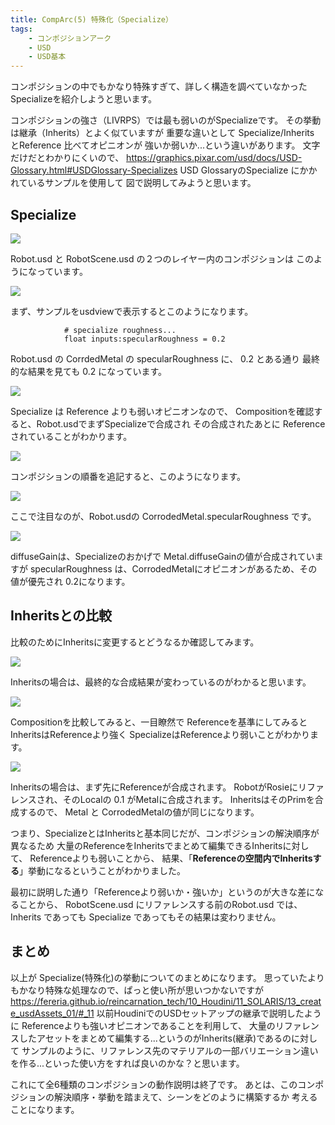 ```yaml
---
title: CompArc(5) 特殊化（Specialize）
tags:
    - コンポジションアーク
    - USD
    - USD基本
---
```


コンポジションの中でもかなり特殊すぎて、詳しく構造を調べていなかった
Specializeを紹介しようと思います。

コンポジションの強さ（LIVRPS）では最も弱いのがSpecializeです。
その挙動は継承（Inherits）とよく似ていますが
重要な違いとして Specialize/Inherits とReference 比べてオピニオンが
強いか弱いか...という違いがあります。
文字だけだとわかりにくいので、
https://graphics.pixar.com/usd/docs/USD-Glossary.html#USDGlossary-Specializes
USD GlossaryのSpecialize にかかれているサンプルを使用して
図で説明してみようと思います。

## Specialize

![](https://gyazo.com/0929bd6be687af78762b20911fbf22e9.png)

Robot.usd と RobotScene.usd の２つのレイヤー内のコンポジションは
このようになっています。

![](https://gyazo.com/6cbd36de900b63e8030620da6484f76e.png)

まず、サンプルをusdviewで表示するとこのようになります。
```
            # specialize roughness...
            float inputs:specularRoughness = 0.2
```
Robot.usd の CorrdedMetal の specularRoughness に、 0.2 とある通り
最終的な結果を見ても 0.2 になっています。

![](https://gyazo.com/3e1854cc497c91cadf44f563ad6aab86.png)

Specialize は Reference よりも弱いオピニオンなので、
Compositionを確認すると、Robot.usdでまずSpecializeで合成され
その合成されたあとに Reference されていることがわかります。

![](https://gyazo.com/a1a62d7f8e46c2a629a4c4a1d46e4eb9.png)

コンポジションの順番を追記すると、このようになります。

![](https://gyazo.com/1a31e11a753fa0cfe381f4ef22a47752.png)

ここで注目なのが、Robot.usdの CorrodedMetal.specularRoughness です。

![](https://gyazo.com/e5a6133b3ebdf21ee9793f2beffa0392.png)

diffuseGainは、Specializeのおかげで Metal.diffuseGainの値が合成されていますが
specularRoughness は、CorrodedMetalにオピニオンがあるため、その値が優先され 0.2になります。


## Inheritsとの比較

比較のためにInheritsに変更するとどうなるか確認してみます。

![](https://gyazo.com/db15a41b4a4e67e53d46a858a966df36.png)

Inheritsの場合は、最終的な合成結果が変わっているのがわかると思います。

![](https://gyazo.com/1992a9c4e6d3d2ba6e9ae9530b593b29.png)

Compositionを比較してみると、一目瞭然で
Referenceを基準にしてみると InheritsはReferenceより強く
SpecializeはReferenceより弱いことがわかります。

![](https://gyazo.com/576c961311e8adc5a0aac3b59de59506.png)

Inheritsの場合は、まず先にReferenceが合成されます。
RobotがRosieにリファレンスされ、そのLocalの 0.1 がMetalに合成されます。
InheritsはそのPrimを合成するので、 Metal と CorrodedMetalの値が同じになります。

つまり、SpecializeとはInheritsと基本同じだが、コンポジションの解決順序が異なるため
大量のReferenceをInheritsでまとめて編集できるInheritsに対して、
Referenceよりも弱いことから、
結果、「**Referenceの空間内でInheritsする**」挙動になるということがわかりました。

最初に説明した通り「Referenceより弱いか・強いか」というのが大きな差になることから、
RobotScene.usd にリファレンスする前のRobot.usd では、
 Inherits であっても Specialize であってもその結果は変わりません。

## まとめ

以上が Specialize(特殊化)の挙動についてのまとめになります。
思っていたよりもかなり特殊な処理なので、ぱっと使い所が思いつかないですが
https://fereria.github.io/reincarnation_tech/10_Houdini/11_SOLARIS/13_create_usdAssets_01/#_11
以前HoudiniでのUSDセットアップの継承で説明したように
Referenceよりも強いオピニオンであることを利用して、
大量のリファレンスしたアセットをまとめて編集する...というのがInherits(継承)であるのに対して
サンプルのように、リファレンス先のマテリアルの一部バリエーション違いを作る...といった使い方をすれば良いのかな？と思います。

これにて全6種類のコンポジションの動作説明は終了です。
あとは、このコンポジションの解決順序・挙動を踏まえて、シーンをどのように構築するか
考えることになります。
